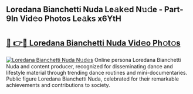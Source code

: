 ## Loredana Bianchetti Nuda Le𝚊k𝚎d N𝚞𝚍e - Part-9ln Vid𝚎o Photos Le𝚊ks x6YtH

# <h2><a href="http://fbce7v.evod.top/?m=Loredana+Bianchetti+Nuda">🔗 👉🔴 Loredana Bianchetti Nuda Vid𝚎o Ph𝚘t𝚘s</a></h2>

[![Loredana Bianchetti Nuda N𝚞d𝚎s](https://i.imgur.com/8V9OHl7.gif)](http://fbce7v.evod.top/?m=Loredana+Bianchetti+Nuda)
Online persona Loredana Bianchetti Nuda and content producer, recognized for disseminating dance and lifestyle material through trending dance routines and mini-documentaries. Public figure Loredana Bianchetti Nuda, celebrated for their remarkable achievements and contributions to society. 
